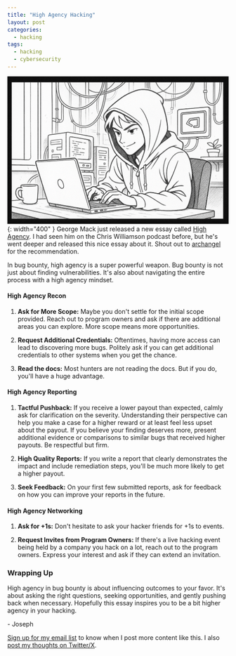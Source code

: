 ```yaml
---
title: "High Agency Hacking"
layout: post
categories:
  - hacking
tags:
  - hacking
  - cybersecurity
---
```

![](/assets/images/high_agency_hacker.png){: width="400" }
George Mack just released a new essay called [High Agency](https://highagency.com). I had seen him on the Chris Williamson podcast before, but he's went deeper and released this nice essay about it. Shout out to [archangel](https://x.com/ArchAngelDDay) for the recommendation. 

In bug bounty, high agency is a super powerful weapon. Bug bounty is not just about finding vulnerabilities. It's also about navigating the entire process with a high agency mindset. 

#### High Agency Recon

1. **Ask for More Scope:** Maybe you don't settle for the initial scope provided. Reach out to program owners and ask if there are additional areas you can explore. More scope means more opportunities.

2. **Request Additional Credentials:** Oftentimes, having more access can lead to discovering more bugs. Politely ask if you can get additional credentials to other systems when you get the chance.

3. **Read the docs:** Most hunters are not reading the docs. But if you do, you'll have a huge advantage.

#### High Agency Reporting

1. **Tactful Pushback:** If you receive a lower payout than expected, calmly ask for clarification on the severity. Understanding their perspective can help you make a case for a higher reward or at least feel less upset about the payout. If you believe your finding deserves more, present additional evidence or comparisons to similar bugs that received higher payouts. Be respectful but firm.

2. **High Quality Reports:** If you write a report that clearly demonstrates the impact and include remediation steps, you'll be much more likely to get a higher payout.

3. **Seek Feedback:** On your first few submitted reports, ask for feedback on how you can improve your reports in the future.

#### High Agency Networking

1. **Ask for +1s:** Don't hesitate to ask your hacker friends for +1s to events. 

2. **Request Invites from Program Owners:** If there's a live hacking event being held by a company you hack on a lot, reach out to the program owners. Express your interest and ask if they can extend an invitation.

### Wrapping Up

High agency in bug bounty is about influencing outcomes to your favor. It's about asking the right questions, seeking opportunities, and gently pushing back when necessary. Hopefully this essay inspires you to be a bit higher agency in your hacking.

\- Joseph

[Sign up for my email list](https://thacker.beehiiv.com/subscribe) to know when I post more content like this.
I also [post my thoughts on Twitter/X](https://x.com/rez0__).

<meta name="twitter:card" content="summary_large_image" />
<meta name="twitter:site" content="@rez0__" />
<meta name="twitter:creator" content="@rez0__" />
<meta property="og:url" content="https://josephthacker.com/hacking/2025/03/28/high-agency-hacking.html" />
<meta property="og:title" content="High Agency Hacking" />
<meta property="og:description" content="Tips for being a high agency hacker in bug bounty." />
<meta property="og:image" content="https://josephthacker.com/assets/images/high_agency_hacker.png" />

